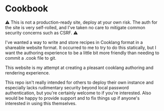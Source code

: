 # Cookbook

⚠️ This is not a production-ready site, deploy at your own risk. The auth for the site is very self-rolled, and I've taken no care to mitigate common security concerns such as CSRF. ⚠️

I've wanted a way to write and store recipes in Cooklang format in a shareable website format. It occurred to me to try to do this statically, but I want the authoring experience to be a little bit more friendly than needing to commit a .cook file to git.

This website is my attempt at creating a pleasant cooklang authoring and rendering experience.

This repo isn't really intended for others to deploy their own instance and especially lacks rudimentary security beyond local password authentication, but you're certainly welcome to if you're interested. Also would be happy to provide support and to fix things up if anyone's interested in using this themselves.
